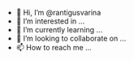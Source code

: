 - 👋 Hi, I’m @rantigusvarina
- 👀 I’m interested in ...
- 🌱 I’m currently learning ...
- 💞️ I’m looking to collaborate on ...
- 📫 How to reach me ...

<!---
rantigusvarina/rantigusvarina is a ✨ special ✨ repository because its `README.md` (this file) appears on your GitHub profile.
You can click the Preview link to take a look at your changes.
--->
